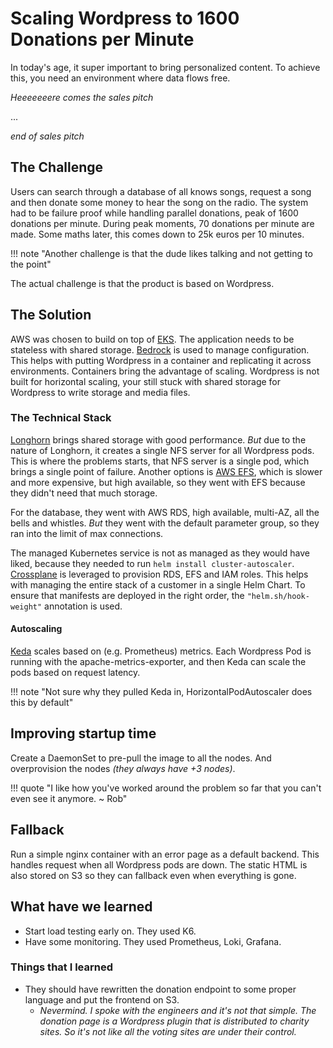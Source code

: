 # Scaling Wordpress to 1600 Donations per Minute

In today's age, it super important to bring personalized content. To achieve this, you need an environment where data flows free.

_Heeeeeeere comes the sales pitch_

...

_end of sales pitch_

## The Challenge

Users can search through a database of all knows songs, request a song and then donate some money to hear the song on the radio. The system had to be failure proof while handling parallel donations, peak of
1600 donations per minute. During peak moments, 70 donations per minute are made. Some maths later, this comes down to 25k euros per 10 minutes.

!!! note "Another challenge is that the dude likes talking and not getting to the point"

The actual challenge is that the product is based on Wordpress.

## The Solution

AWS was chosen to build on top of [EKS](https://aws.amazon.com/eks/). The application needs to be stateless with shared storage. [Bedrock](https://roots.io/bedrock/) is used to manage configuration. This helps
with putting Wordpress in a container and replicating it across environments. Containers bring the advantage of scaling. Wordpress is not built for horizontal scaling, your still stuck with shared storage for
Wordpress to write storage and media files.

### The Technical Stack

[Longhorn](https://longhorn.io/) brings shared storage with good performance. _But_ due to the nature of Longhorn, it creates a single NFS server for all Wordpress pods. This is where the problems starts, that
NFS server is a single pod, which brings a single point of failure. Another options is [AWS EFS](https://aws.amazon.com/efs/), which is slower and more expensive, but high available, so they went with EFS because
they didn't need that much storage.

For the database, they went with AWS RDS, high available, multi-AZ, all the bells and whistles. _But_ they went with the default parameter group, so they ran into the limit of max connections.

The managed Kubernetes service is not as managed as they would have liked, because they needed to run `helm install cluster-autoscaler`. [Crossplane](https://www.crossplane.io/) is leveraged to provision
RDS, EFS and IAM roles. This helps with managing the entire stack of a customer in a single Helm Chart. To ensure that manifests are deployed in the right order, the `"helm.sh/hook-weight"` annotation is
used.

#### Autoscaling

[Keda](https://keda.sh/) scales based on (e.g. Prometheus) metrics. Each Wordpress Pod is running with the apache-metrics-exporter, and then Keda can scale the pods based on request latency.

!!! note "Not sure why they pulled Keda in, HorizontalPodAutoscaler does this by default"

## Improving startup time

Create a DaemonSet to pre-pull the image to all the nodes. And overprovision the nodes _(they always have +3 nodes)_.

!!! quote "I like how you've worked around the problem so far that you can't even see it anymore. ~ Rob"

## Fallback

Run a simple nginx container with an error page as a default backend. This handles request when all Wordpress pods are down. The static HTML is also stored on S3 so they can fallback even when everything
is gone.

## What have we learned

- Start load testing early on. They used K6.
- Have some monitoring. They used Prometheus, Loki, Grafana.

### Things that I learned

- They should have rewritten the donation endpoint to some proper language and put the frontend on S3.
    - _Nevermind. I spoke with the engineers and it's not that simple. The donation page is a Wordpress plugin that is distributed to charity sites. So it's not like all the voting sites are under their control._
